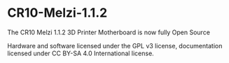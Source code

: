 # CR10-Melzi-1.1.2
The CR10 Melzi 1.1.2 3D Printer Motherboard is now fully Open Source

Hardware and software licensed under the GPL v3 license, documentation licensed under CC BY-SA 4.0 International license.

